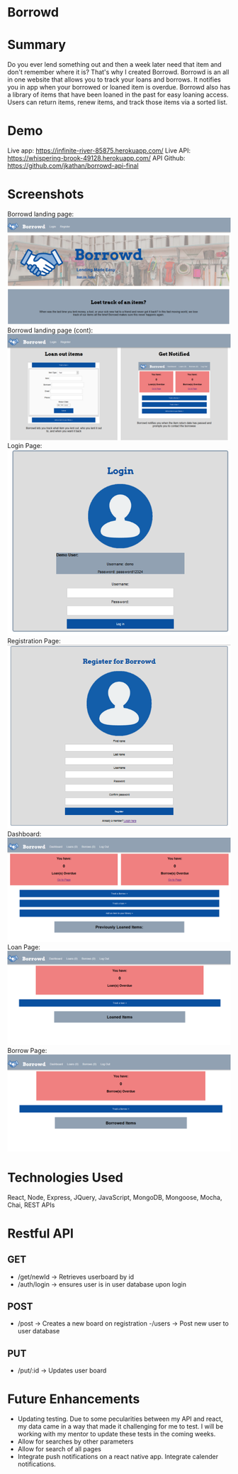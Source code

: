 # Borrowd


# Summary
Do you ever lend something out and then a week later need that item and don't remember where it is? That's why I created Borrowd. Borrowd is an all in one website that allows you to track your loans and borrows. It notifies you in app when your borrowed or loaned item is overdue. Borrowd also has a library of items that have been loaned in the past for easy loaning access. Users can return items, renew items, and track those items via a sorted list. 


# Demo
Live app: https://infinite-river-85875.herokuapp.com/
Live API: https://whispering-brook-49128.herokuapp.com/
API Github: https://github.com/jkathan/borrowd-api-final

# Screenshots
Borrowd landing page:
![landingpage](screenshots/landing-page1.PNG)
Borrowd landing page (cont):
![landingpage](screenshots/landing-page2.PNG)
Login Page:
![login](screenshots/login-page.PNG)
Registration Page:
![register](screenshots/register-page.PNG)
Dashboard:
![dashboard](screenshots/dashboard.PNG)
Loan Page:
![loans](screenshots/loanpage.PNG)
Borrow Page:
![borrows](screenshots/borrowpage.PNG)


# Technologies Used
React, Node, Express, JQuery, JavaScript, MongoDB, Mongoose, Mocha, Chai, REST APIs

# Restful API

## GET
- /get/newId -> Retrieves userboard by id
- /auth/login -> ensures user is in user database upon login

## POST
 - /post -> Creates a new board on registration
 -/users -> Post new user to user database

## PUT
- /put/:id -> Updates user board


# Future Enhancements
- Updating testing. Due to some pecularities between my API and react, my data came in a way that made it challenging for me to test. I will be working with my mentor to update these tests in the coming weeks. 
- Allow for searches by other  parameters
- Allow for search of all pages
- Integrate push notifications on a react native app. Integrate calender notifications. 
